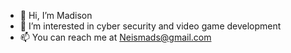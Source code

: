 - 👋 Hi, I’m Madison
- 👀 I’m interested in cyber security and video game development
- 📫 You can reach me at Neismads@gmail.com

<!---
MadsNeis/MadsNeis is a ✨ special ✨ repository because its `README.md` (this file) appears on your GitHub profile.
You can click the Preview link to take a look at your changes.
--->
